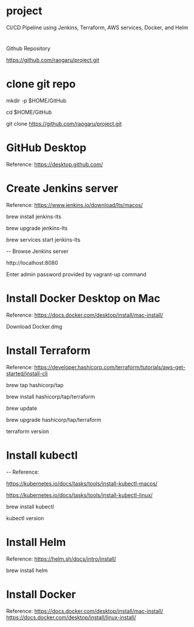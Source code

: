 # project
CI/CD Pipeline using Jenkins, Terraform, AWS services, Docker, and Helm

# ################################################################################
Github Repository

https://github.com/raogaru/project.git

# clone git repo
mkdir -p $HOME/GitHub

cd $HOME/GitHub

git clone https://github.com/raogaru/project.git

# ################################################################################
# GitHub Desktop 

Reference:
https://desktop.github.com/

# ################################################################################
# Create Jenkins server

Reference: 
https://www.jenkins.io/download/lts/macos/

brew install jenkins-lts

brew upgrade jenkins-lts

brew services start jenkins-lts

-- Browse Jenkins server

http://localhost:8080

Enter admin password provided by vagrant-up command

# ################################################################################
# Install Docker Desktop on Mac

Reference: 
https://docs.docker.com/desktop/install/mac-install/

Download Docker.dmg


# ################################################################################
# Install Terraform

Reference: 
https://developer.hashicorp.com/terraform/tutorials/aws-get-started/install-cli

brew tap hashicorp/tap

brew install hashicorp/tap/terraform

brew update

brew upgrade hashicorp/tap/terraform

terraform version

# ################################################################################
# Install kubectl

-- Reference: 

https://kubernetes.io/docs/tasks/tools/install-kubectl-macos/

https://kubernetes.io/docs/tasks/tools/install-kubectl-linux/

brew install kubectl

kubectl version


# ################################################################################
# Install Helm

Reference: 
https://helm.sh/docs/intro/install/

brew install helm



# ################################################################################
# Install Docker

Reference:
https://docs.docker.com/desktop/install/mac-install/
https://docs.docker.com/desktop/install/linux-install/
 
